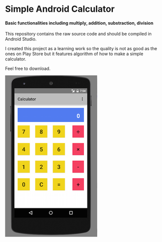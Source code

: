 # Simple Android Calculator
#### Basic functionalities including multiply, addition, substraction, division

This repository contains the raw source code and should be compiled in Android Studio.

I created this project as a learning work so the quality is not as good as the ones on Play Store but it features algorithm of how to make a simple calculator.


Feel free to download.

![Calculator](https://raw.githubusercontent.com/truongtr/androidCalculator/master/thumbnail.png)
